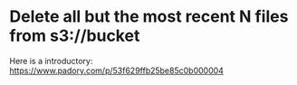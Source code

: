 # Delete all but the most recent N files from s3://bucket

Here is a introductory:
https://www.padory.com/p/53f629ffb25be85c0b000004
